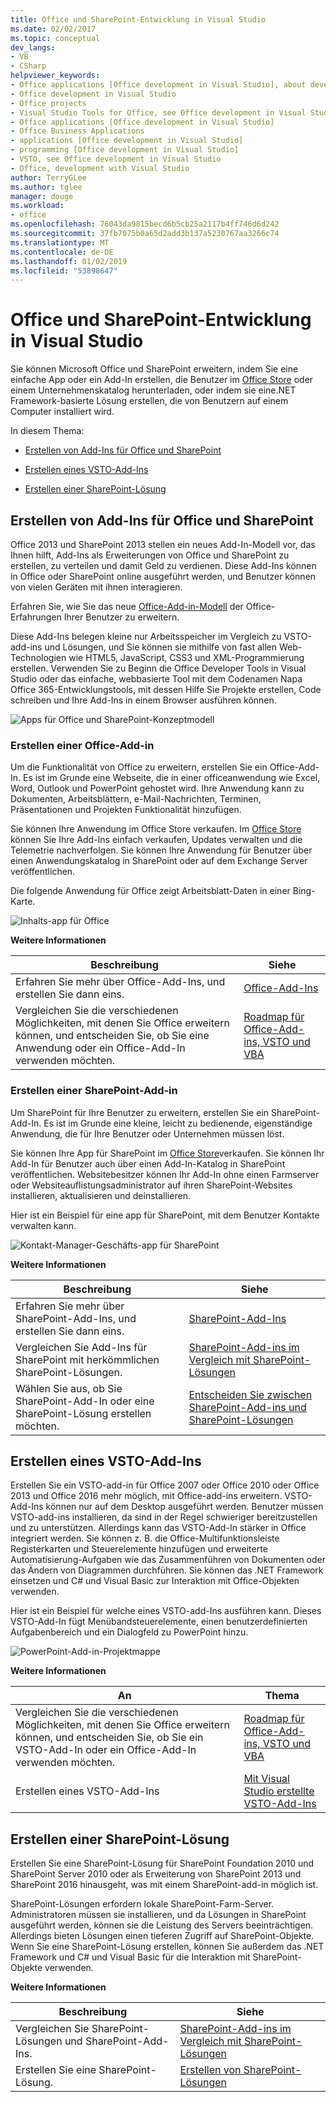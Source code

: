 ```yaml
---
title: Office und SharePoint-Entwicklung in Visual Studio
ms.date: 02/02/2017
ms.topic: conceptual
dev_langs:
- VB
- CSharp
helpviewer_keywords:
- Office applications [Office development in Visual Studio], about developing applications
- Office development in Visual Studio
- Office projects
- Visual Studio Tools for Office, see Office development in Visual Studio
- Office applications [Office development in Visual Studio]
- Office Business Applications
- applications [Office development in Visual Studio]
- programming [Office development in Visual Studio]
- VSTO, see Office development in Visual Studio
- Office, development with Visual Studio
author: TerryGLee
ms.author: tglee
manager: douge
ms.workload:
- office
ms.openlocfilehash: 76043da9815becd6b5cb25a2117b4ff746d6d242
ms.sourcegitcommit: 37fb7075b0a65d2add3b137a5230767aa3266c74
ms.translationtype: MT
ms.contentlocale: de-DE
ms.lasthandoff: 01/02/2019
ms.locfileid: "53898647"
---
```

# <a name="office-and-sharepoint-development-in-visual-studio"></a>Office und SharePoint-Entwicklung in Visual Studio
  Sie können Microsoft Office und SharePoint erweitern, indem Sie eine einfache App oder ein Add-In erstellen, die Benutzer im [Office Store](https://store.office.com/) oder einem Unternehmenskatalog herunterladen, oder indem sie eine.NET Framework-basierte Lösung erstellen, die von Benutzern auf einem Computer installiert wird.  
  
 In diesem Thema:  
  
-   [Erstellen von Add-Ins für Office und SharePoint](#Apps)  
  
-   [Erstellen eines VSTO-Add-Ins](#Add-ins)  
  
-   [Erstellen einer SharePoint-Lösung](#Solutions)  
  
##  <a name="Apps"></a> Erstellen von Add-Ins für Office und SharePoint  
 Office 2013 und SharePoint 2013 stellen ein neues Add-In-Modell vor, das Ihnen hilft, Add-Ins als Erweiterungen von Office und SharePoint zu erstellen, zu verteilen und damit Geld zu verdienen.  Diese Add-Ins können in Office oder SharePoint online ausgeführt werden, und Benutzer können von vielen Geräten mit ihnen interagieren.  
  
 Erfahren Sie, wie Sie das neue [Office-Add-in-Modell](/office/dev/add-ins/overview/office-add-ins) der Office-Erfahrungen Ihrer Benutzer zu erweitern.  
  
 Diese Add-Ins belegen kleine nur Arbeitsspeicher im Vergleich zu VSTO-add-ins und Lösungen, und Sie können sie mithilfe von fast allen Web-Technologien wie HTML5, JavaScript, CSS3 und XML-Programmierung erstellen.  Verwenden Sie zu Beginn die Office Developer Tools in Visual Studio oder das einfache, webbasierte Tool mit dem Codenamen Napa Office 365-Entwicklungstools, mit dessen Hilfe Sie Projekte erstellen, Code schreiben und Ihre Add-Ins in einem Browser ausführen können.  
  
 ![Apps für Office und SharePoint-Konzeptmodell](../vsto/media/officeandsharepointapps2015.png "Apps für Office und SharePoint konzeptionellen Modell")  
  
### <a name="build-an-office-add-in"></a>Erstellen einer Office-Add-in  
 Um die Funktionalität von Office zu erweitern, erstellen Sie ein Office-Add-In. Es ist im Grunde eine Webseite, die in einer officeanwendung wie Excel, Word, Outlook und PowerPoint gehostet wird. Ihre Anwendung kann zu Dokumenten, Arbeitsblättern, e-Mail-Nachrichten, Terminen, Präsentationen und Projekten Funktionalität hinzufügen.  
  
 Sie können Ihre Anwendung im Office Store verkaufen.  Im [Office Store](https://store.office.com/) können Sie Ihre Add-Ins einfach verkaufen, Updates verwalten und die Telemetrie nachverfolgen. Sie können Ihre Anwendung für Benutzer über einen Anwendungskatalog in SharePoint oder auf dem Exchange Server veröffentlichen.  
  
 Die folgende Anwendung für Office zeigt Arbeitsblatt-Daten in einer Bing-Karte.  
  
 ![Inhalts-app für Office](../vsto/media/appforoffice.png "Inhalts-app für Office")  
  
 **Weitere Informationen**  
  
|Beschreibung|Siehe|  
|--------|---------|  
|Erfahren Sie mehr über Office-Add-Ins, und erstellen Sie dann eins.|[Office-Add-Ins](/office/dev/add-ins/publish/publish)|  
|Vergleichen Sie die verschiedenen Möglichkeiten, mit denen Sie Office erweitern können, und entscheiden Sie, ob Sie eine Anwendung oder ein Office-Add-In verwenden möchten.|[Roadmap für Office-Add-ins, VSTO und VBA](https://blogs.msdn.microsoft.com/officeapps/2013/06/18/roadmap-for-apps-for-office-vsto-and-vba/)|  
  
### <a name="build-a-sharepoint-add-in"></a>Erstellen einer SharePoint-Add-in  
 Um SharePoint für Ihre Benutzer zu erweitern, erstellen Sie ein SharePoint-Add-In. Es ist im Grunde eine kleine, leicht zu bedienende, eigenständige Anwendung, die für Ihre Benutzer oder Unternehmen müssen löst.  
  
 Sie können Ihre App für SharePoint im [Office Store](https://store.office.com/)verkaufen. Sie können Ihr Add-In für Benutzer auch über einen Add-In-Katalog in SharePoint veröffentlichen.  Websitebesitzer können Ihr Add-In ohne einen Farmserver oder Websiteauflistungsadministrator auf ihren SharePoint-Websites installieren, aktualisieren und deinstallieren.  
  
 Hier ist ein Beispiel für eine app für SharePoint, mit dem Benutzer Kontakte verwalten kann.  
  
 ![Kontakt-Manager-Geschäfts-app für SharePoint](../vsto/media/appforsharepoint.png "Kontakt-Manager-Geschäfts-app für SharePoint")  
  
 **Weitere Informationen**  
  
|Beschreibung|Siehe|  
|--------|---------|  
|Erfahren Sie mehr über SharePoint-Add-Ins, und erstellen Sie dann eins.|[SharePoint-Add-Ins](/sharepoint/dev/sp-add-ins/sharepoint-add-ins)|  
|Vergleichen Sie Add-Ins für SharePoint mit herkömmlichen SharePoint-Lösungen.|[SharePoint-Add-ins im Vergleich mit SharePoint-Lösungen](/sharepoint/dev/general-development/sharepoint-server-application-lifecycle-management)|  
|Wählen Sie aus, ob Sie SharePoint-Add-In oder eine SharePoint-Lösung erstellen möchten.|[Entscheiden Sie zwischen SharePoint-Add-ins und SharePoint-Lösungen](/sharepoint/dev/general-development/sharepoint-server-application-lifecycle-management)|
  
##  <a name="Add-ins"></a> Erstellen eines VSTO-Add-Ins  
 Erstellen Sie ein VSTO-add-in für Office 2007 oder Office 2010 oder Office 2013 und Office 2016 mehr möglich, mit Office-add-ins erweitern. VSTO-Add-Ins können nur auf dem Desktop ausgeführt werden. Benutzer müssen VSTO-add-ins installieren, da sind in der Regel schwieriger bereitzustellen und zu unterstützen.  Allerdings kann das VSTO-Add-In stärker in Office integriert werden. Sie können z. B. die Office-Multifunktionsleiste Registerkarten und Steuerelemente hinzufügen und erweiterte Automatisierung-Aufgaben wie das Zusammenführen von Dokumenten oder das Ändern von Diagrammen durchführen. Sie können das .NET Framework einsetzen und C# und Visual Basic zur Interaktion mit Office-Objekten verwenden.  
  
 Hier ist ein Beispiel für welche eines VSTO-add-Ins ausführen kann. Dieses VSTO-Add-In fügt Menübandsteuerelemente, einen benutzerdefinierten Aufgabenbereich und ein Dialogfeld zu PowerPoint hinzu.  
  
 ![PowerPoint-Add-in-Projektmappe](../vsto/media/powerpointaddin.png "PowerPoint-add-in-Lösung")  
  
 **Weitere Informationen**  
  
|An|Thema|  
|--------|----------|  
|Vergleichen Sie die verschiedenen Möglichkeiten, mit denen Sie Office erweitern können, und entscheiden Sie, ob Sie ein VSTO-Add-In oder ein Office-Add-In verwenden möchten.|[Roadmap für Office-Add-ins, VSTO und VBA](https://blogs.msdn.microsoft.com/officeapps/2013/06/18/roadmap-for-apps-for-office-vsto-and-vba/)|  
|Erstellen eines VSTO-Add-Ins|[Mit Visual Studio erstellte VSTO-Add-Ins](create-vsto-add-ins-for-office-by-using-visual-studio.md)|  
  
##  <a name="Solutions"></a> Erstellen einer SharePoint-Lösung  
 Erstellen Sie eine SharePoint-Lösung für SharePoint Foundation 2010 und SharePoint Server 2010 oder als Erweiterung von SharePoint 2013 und SharePoint 2016 hinausgeht, was mit einem SharePoint-add-in möglich ist.  
  
 SharePoint-Lösungen erfordern lokale SharePoint-Farm-Server. Administratoren müssen sie installieren, und da Lösungen in SharePoint ausgeführt werden, können sie die Leistung des Servers beeinträchtigen. Allerdings bieten Lösungen einen tieferen Zugriff auf SharePoint-Objekte. Wenn Sie eine SharePoint-Lösung erstellen, können Sie außerdem das .NET Framework und C# und Visual Basic für die Interaktion mit SharePoint-Objekte verwenden.  
  
 **Weitere Informationen**  
  
|Beschreibung|Siehe|  
|--------|---------|  
|Vergleichen Sie SharePoint-Lösungen und SharePoint-Add-Ins.|[SharePoint-Add-ins im Vergleich mit SharePoint-Lösungen](/sharepoint/dev/general-development/sharepoint-server-application-lifecycle-management)|  
|Erstellen Sie eine SharePoint-Lösung.|[Erstellen von SharePoint-Lösungen](../sharepoint/create-sharepoint-solutions.md)|  
